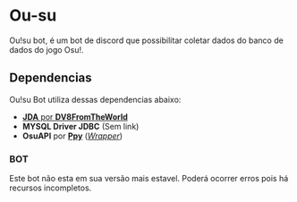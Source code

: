# Ou-su
Ou!su bot, é um bot de discord que possibilitar coletar dados do banco de dados do jogo Osu!.

## Dependencias
 Ou!su Bot utiliza dessas dependencias abaixo:
* [**JDA** por **DV8FromTheWorld**](https://github.com/DV8FromTheWorld/JDA)
* **MYSQL Driver JDBC** (Sem link)
* **OsuAPI** por [**Ppy**](https://github.com/ppy/osu-api) ([*Wrapper*](https://github.com/oopsjpeg/osu4j))

### BOT
Este bot não esta em sua versão mais estavel. Poderá ocorrer erros pois há recursos incompletos.
